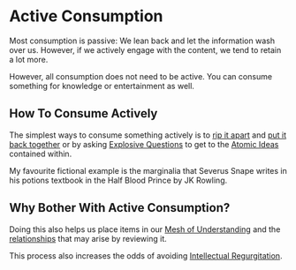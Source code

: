 # Active Consumption
Most consumption is passive: We lean back and let the information wash over us. However, if we actively engage with the content, we tend to retain a lot more. 

However, all consumption does not need to be active. You can consume something for knowledge or entertainment as well.

## How To Consume Actively
The simplest ways to consume something actively is to [rip it apart](Teardown.md) and [put it back together](Rebuild.md)  or by asking [Explosive Questions](Explosive%20Questions.md) to get to the [Atomic Ideas](Atomic%20Ideas.md) contained within.

My favourite fictional example is the marginalia that Severus Snape writes in his potions textbook in the Half Blood Prince by JK Rowling.


## Why Bother With Active Consumption?
Doing this also helps us place items in our [Mesh of Understanding](Mesh%20of%20Understanding.md) and the [relationships](Relationships.md) that may arise by reviewing it.

This process also increases the odds of avoiding [Intellectual Regurgitation](Intellectual%20Regurgitation.md).

